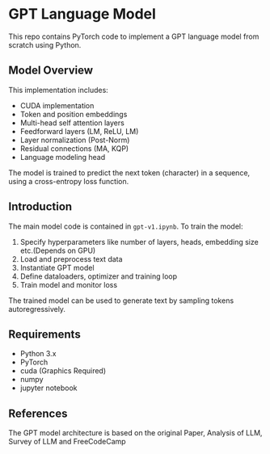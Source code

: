  # GPT Language Model

This repo contains PyTorch code to implement a GPT language model from scratch using Python. 

## Model Overview

This implementation includes:

- CUDA implementation
- Token and position embeddings
- Multi-head self attention layers
- Feedforward layers  (LM, ReLU, LM)
- Layer normalization (Post-Norm)
- Residual connections (MA, KQP)
- Language modeling head

The model is trained to predict the next token (character) in a sequence, using a cross-entropy loss function.

## Introduction

The main model code is contained in `gpt-v1.ipynb`. To train the model:

1. Specify hyperparameters like number of layers, heads, embedding size etc.(Depends on GPU)
2. Load and preprocess text data
3. Instantiate GPT model
4. Define dataloaders, optimizer and training loop 
5. Train model and monitor loss

The trained model can be used to generate text by sampling tokens autoregressively.

## Requirements

- Python 3.x 
- PyTorch
- cuda (Graphics Required)
- numpy
- jupyter notebook 

## References

The GPT model architecture is based on the original Paper, Analysis of LLM, Survey of LLM and FreeCodeCamp
